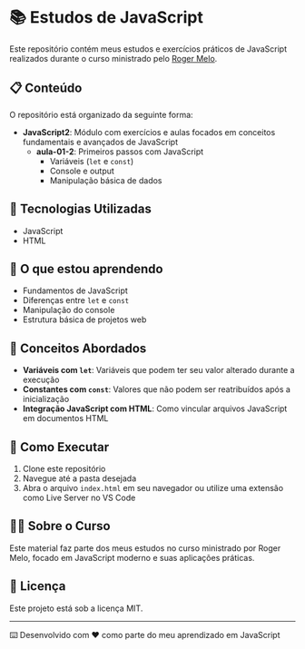 # 📚 Estudos de JavaScript

Este repositório contém meus estudos e exercícios práticos de JavaScript realizados durante o curso ministrado pelo [Roger Melo](https://github.com/rogermelo).

## 📋 Conteúdo

O repositório está organizado da seguinte forma:

- **JavaScript2**: Módulo com exercícios e aulas focados em conceitos fundamentais e avançados de JavaScript
  - **aula-01-2**: Primeiros passos com JavaScript
    - Variáveis (`let` e `const`)
    - Console e output
    - Manipulação básica de dados

## 🚀 Tecnologias Utilizadas

- JavaScript
- HTML

## 📖 O que estou aprendendo

- Fundamentos de JavaScript
- Diferenças entre `let` e `const`
- Manipulação do console
- Estrutura básica de projetos web

## 🧠 Conceitos Abordados

- **Variáveis com `let`**: Variáveis que podem ter seu valor alterado durante a execução
- **Constantes com `const`**: Valores que não podem ser reatribuídos após a inicialização
- **Integração JavaScript com HTML**: Como vincular arquivos JavaScript em documentos HTML

## 🔄 Como Executar

1. Clone este repositório
2. Navegue até a pasta desejada
3. Abra o arquivo `index.html` em seu navegador ou utilize uma extensão como Live Server no VS Code

## 👨‍🏫 Sobre o Curso

Este material faz parte dos meus estudos no curso ministrado por Roger Melo, focado em JavaScript moderno e suas aplicações práticas.

## 📝 Licença

Este projeto está sob a licença MIT.

---

⌨️ Desenvolvido com ❤️ como parte do meu aprendizado em JavaScript
